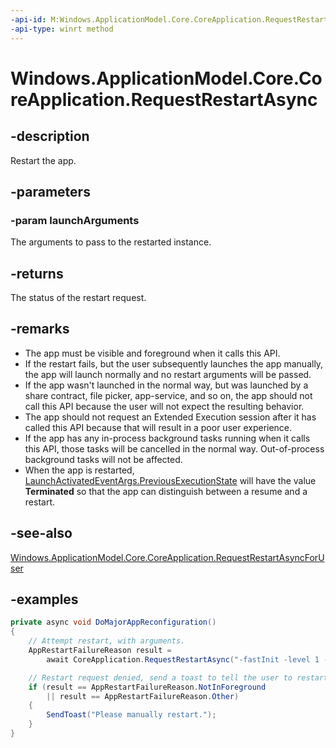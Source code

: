 ```yaml
---
-api-id: M:Windows.ApplicationModel.Core.CoreApplication.RequestRestartAsync(System.String)
-api-type: winrt method
---
```


<!-- Method syntax.
public IAsyncOperation<RestartResult> CoreApplication.RequestRestartAsync(String launchArguments)
-->

# Windows.ApplicationModel.Core.CoreApplication.RequestRestartAsync

## -description
Restart the app.

## -parameters
### -param launchArguments
The arguments to pass to the restarted instance.

## -returns
The status of the restart request.

## -remarks
* The app must be visible and foreground when it calls this API.
* If the restart fails, but the user subsequently launches the app manually, the app will launch normally and no restart arguments will be passed.
* If the app wasn't launched in the normal way, but was launched by a share contract, file picker, app-service, and so on, the app should not call this API because the user will not expect the resulting behavior.
* The app should not request an Extended Execution session after it has called this API because that will result in a poor user experience.
* If the app has any in-process background tasks running when it calls this API, those tasks will be cancelled in the normal way. Out-of-process background tasks will not be affected.
* When the app is restarted, [LaunchActivatedEventArgs.PreviousExecutionState](https://docs.microsoft.com/uwp/api/Windows.ApplicationModel.Activation.LaunchActivatedEventArgs) will have the value **Terminated** so that the app can distinguish between a resume and a restart.

## -see-also
[Windows.ApplicationModel.Core.CoreApplication.RequestRestartAsyncForUser](coreapplication_requestrestartforuserasync_1889038893.md)

## -examples
```csharp
private async void DoMajorAppReconfiguration()
{
    // Attempt restart, with arguments.
    AppRestartFailureReason result =
        await CoreApplication.RequestRestartAsync("-fastInit -level 1 -foo");

    // Restart request denied, send a toast to tell the user to restart manually.
    if (result == AppRestartFailureReason.NotInForeground
        || result == AppRestartFailureReason.Other)
    {
        SendToast("Please manually restart.");
    }
}

```
